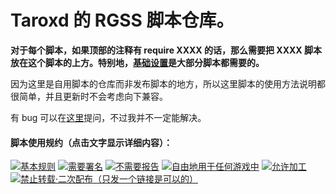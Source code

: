 Taroxd 的 RGSS 脚本仓库。
===

**对于每个脚本，如果顶部的注释有 require XXXX 的话，那么需要把 XXXX 脚本放在这个脚本的上方。特别地，[基础设置](https://github.com/taroxd/RGSS/blob/master/scripts/Taroxd基础设置.rb)是大部分脚本都需要的。**

因为这里是自用脚本的仓库而非发布脚本的地方，所以这里脚本的使用方法说明都很简单，并且更新时不会考虑向下兼容。

有 bug 可以在[这里](http://rm.66rpg.com/forum-320-1.html)提问，不过我并不一定能解决。

#### 脚本使用规约（点击文字显示详细内容）：

[![基本规则](http://ww2.sinaimg.cn/large/685fd051gw1ejfhhdnep4j20b402sglw.jpg)](http://rmtemp.lofter.com/post/3e26fe_156e50a)
[![需要署名](http://ww3.sinaimg.cn/large/685fd051gw1ejfiwhi5cnj20b402s0t1.jpg)](http://rmtemp.lofter.com/post/3e26fe_156e50f)
[![不需要报告](http://ww2.sinaimg.cn/large/685fd051gw1ejfitp00tfj20b402sq39.jpg)](http://rmtemp.lofter.com/post/3e26fe_156f16f)
[![自由地用于任何游戏中](http://ww3.sinaimg.cn/large/685fd051gw1ejfkkg8cphj20b402s3yv.jpg)](http://rmtemp.lofter.com/post/3e26fe_156f11b)
[![允许加工](http://ww3.sinaimg.cn/large/685fd051gw1ejfkbh5oi0j20b402sjrp.jpg)](http://rmtemp.lofter.com/post/3e26fe_156f131)
[![禁止转载·二次配布（只发一个链接是可以的）](http://ww1.sinaimg.cn/large/685fd051gw1ejfjncg0qij20b402sglv.jpg)](http://rmtemp.lofter.com/post/3e26fe_167cd92)
